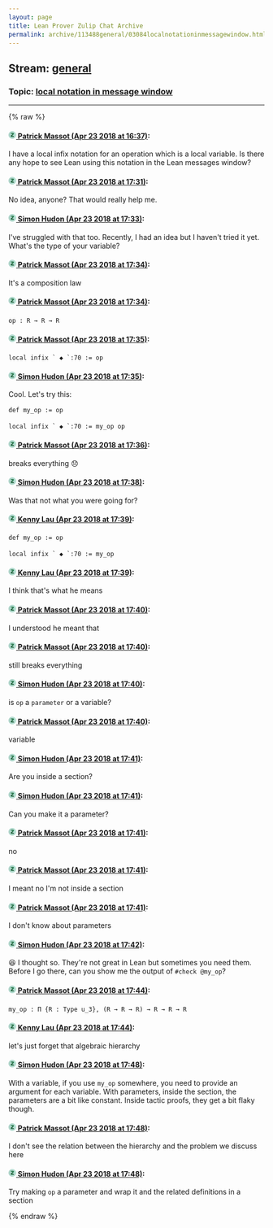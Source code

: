 ```yaml
---
layout: page
title: Lean Prover Zulip Chat Archive 
permalink: archive/113488general/03084localnotationinmessagewindow.html
---
```


## Stream: [general](index.html)
### Topic: [local notation in message window](03084localnotationinmessagewindow.html)

---


{% raw %}
#### [![Click to go to Zulip](../../assets/img/zulip2.png) Patrick Massot (Apr 23 2018 at 16:37)](https://leanprover.zulipchat.com/#narrow/stream/113488-general/topic/local%20notation%20in%20message%20window/near/125571696):
I have a local infix notation for an operation which is a local variable. Is there any hope to see Lean using this notation in the Lean messages window?

#### [![Click to go to Zulip](../../assets/img/zulip2.png) Patrick Massot (Apr 23 2018 at 17:31)](https://leanprover.zulipchat.com/#narrow/stream/113488-general/topic/local%20notation%20in%20message%20window/near/125574186):
No idea, anyone? That would really help me.

#### [![Click to go to Zulip](../../assets/img/zulip2.png) Simon Hudon (Apr 23 2018 at 17:33)](https://leanprover.zulipchat.com/#narrow/stream/113488-general/topic/local%20notation%20in%20message%20window/near/125574294):
I've struggled with that too. Recently, I had an idea but I haven't tried it yet. What's the type of your variable?

#### [![Click to go to Zulip](../../assets/img/zulip2.png) Patrick Massot (Apr 23 2018 at 17:34)](https://leanprover.zulipchat.com/#narrow/stream/113488-general/topic/local%20notation%20in%20message%20window/near/125574380):
It's a composition law

#### [![Click to go to Zulip](../../assets/img/zulip2.png) Patrick Massot (Apr 23 2018 at 17:34)](https://leanprover.zulipchat.com/#narrow/stream/113488-general/topic/local%20notation%20in%20message%20window/near/125574393):
`op : R → R → R`

#### [![Click to go to Zulip](../../assets/img/zulip2.png) Patrick Massot (Apr 23 2018 at 17:35)](https://leanprover.zulipchat.com/#narrow/stream/113488-general/topic/local%20notation%20in%20message%20window/near/125574400):
``local infix ` ◆ `:70 := op``

#### [![Click to go to Zulip](../../assets/img/zulip2.png) Simon Hudon (Apr 23 2018 at 17:35)](https://leanprover.zulipchat.com/#narrow/stream/113488-general/topic/local%20notation%20in%20message%20window/near/125574420):
Cool. Let's try this:

```
def my_op := op

local infix ` ◆ `:70 := my_op op
```

#### [![Click to go to Zulip](../../assets/img/zulip2.png) Patrick Massot (Apr 23 2018 at 17:36)](https://leanprover.zulipchat.com/#narrow/stream/113488-general/topic/local%20notation%20in%20message%20window/near/125574479):
breaks everything :disappointed:

#### [![Click to go to Zulip](../../assets/img/zulip2.png) Simon Hudon (Apr 23 2018 at 17:38)](https://leanprover.zulipchat.com/#narrow/stream/113488-general/topic/local%20notation%20in%20message%20window/near/125574569):
Was that not what you were going for?

#### [![Click to go to Zulip](../../assets/img/zulip2.png) Kenny Lau (Apr 23 2018 at 17:39)](https://leanprover.zulipchat.com/#narrow/stream/113488-general/topic/local%20notation%20in%20message%20window/near/125574605):
```lean
def my_op := op

local infix ` ◆ `:70 := my_op
```

#### [![Click to go to Zulip](../../assets/img/zulip2.png) Kenny Lau (Apr 23 2018 at 17:39)](https://leanprover.zulipchat.com/#narrow/stream/113488-general/topic/local%20notation%20in%20message%20window/near/125574607):
I think that's what he means

#### [![Click to go to Zulip](../../assets/img/zulip2.png) Patrick Massot (Apr 23 2018 at 17:40)](https://leanprover.zulipchat.com/#narrow/stream/113488-general/topic/local%20notation%20in%20message%20window/near/125574667):
I understood he meant that

#### [![Click to go to Zulip](../../assets/img/zulip2.png) Patrick Massot (Apr 23 2018 at 17:40)](https://leanprover.zulipchat.com/#narrow/stream/113488-general/topic/local%20notation%20in%20message%20window/near/125574669):
still breaks everything

#### [![Click to go to Zulip](../../assets/img/zulip2.png) Simon Hudon (Apr 23 2018 at 17:40)](https://leanprover.zulipchat.com/#narrow/stream/113488-general/topic/local%20notation%20in%20message%20window/near/125574679):
is `op` a `parameter` or a variable?

#### [![Click to go to Zulip](../../assets/img/zulip2.png) Patrick Massot (Apr 23 2018 at 17:40)](https://leanprover.zulipchat.com/#narrow/stream/113488-general/topic/local%20notation%20in%20message%20window/near/125574684):
variable

#### [![Click to go to Zulip](../../assets/img/zulip2.png) Simon Hudon (Apr 23 2018 at 17:41)](https://leanprover.zulipchat.com/#narrow/stream/113488-general/topic/local%20notation%20in%20message%20window/near/125574689):
Are you inside a section?

#### [![Click to go to Zulip](../../assets/img/zulip2.png) Simon Hudon (Apr 23 2018 at 17:41)](https://leanprover.zulipchat.com/#narrow/stream/113488-general/topic/local%20notation%20in%20message%20window/near/125574703):
Can you make it a parameter?

#### [![Click to go to Zulip](../../assets/img/zulip2.png) Patrick Massot (Apr 23 2018 at 17:41)](https://leanprover.zulipchat.com/#narrow/stream/113488-general/topic/local%20notation%20in%20message%20window/near/125574704):
no

#### [![Click to go to Zulip](../../assets/img/zulip2.png) Patrick Massot (Apr 23 2018 at 17:41)](https://leanprover.zulipchat.com/#narrow/stream/113488-general/topic/local%20notation%20in%20message%20window/near/125574709):
I meant no I'm not inside a section

#### [![Click to go to Zulip](../../assets/img/zulip2.png) Patrick Massot (Apr 23 2018 at 17:41)](https://leanprover.zulipchat.com/#narrow/stream/113488-general/topic/local%20notation%20in%20message%20window/near/125574719):
I don't know about parameters

#### [![Click to go to Zulip](../../assets/img/zulip2.png) Simon Hudon (Apr 23 2018 at 17:42)](https://leanprover.zulipchat.com/#narrow/stream/113488-general/topic/local%20notation%20in%20message%20window/near/125574794):
:laughing: I thought so. They're not great in Lean but sometimes you need them. Before I go there, can you show me the output of `#check @my_op`?

#### [![Click to go to Zulip](../../assets/img/zulip2.png) Patrick Massot (Apr 23 2018 at 17:44)](https://leanprover.zulipchat.com/#narrow/stream/113488-general/topic/local%20notation%20in%20message%20window/near/125574877):
`my_op : Π {R : Type u_3}, (R → R → R) → R → R → R`

#### [![Click to go to Zulip](../../assets/img/zulip2.png) Kenny Lau (Apr 23 2018 at 17:44)](https://leanprover.zulipchat.com/#narrow/stream/113488-general/topic/local%20notation%20in%20message%20window/near/125574897):
let's just forget that algebraic hierarchy

#### [![Click to go to Zulip](../../assets/img/zulip2.png) Simon Hudon (Apr 23 2018 at 17:48)](https://leanprover.zulipchat.com/#narrow/stream/113488-general/topic/local%20notation%20in%20message%20window/near/125575047):
With a variable, if you use `my_op` somewhere, you need to provide an argument for each variable. With parameters, inside the section, the parameters are a bit like constant. Inside tactic proofs, they get a bit flaky though.

#### [![Click to go to Zulip](../../assets/img/zulip2.png) Patrick Massot (Apr 23 2018 at 17:48)](https://leanprover.zulipchat.com/#narrow/stream/113488-general/topic/local%20notation%20in%20message%20window/near/125575092):
I don't see the relation between the hierarchy and the problem we discuss here

#### [![Click to go to Zulip](../../assets/img/zulip2.png) Simon Hudon (Apr 23 2018 at 17:48)](https://leanprover.zulipchat.com/#narrow/stream/113488-general/topic/local%20notation%20in%20message%20window/near/125575103):
Try making `op` a parameter and wrap it and the related definitions in a section


{% endraw %}
